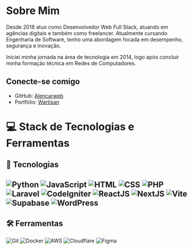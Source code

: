 # Sobre Mim
Desde 2018 atuo como Desenvolvedor Web Full Stack, atuando em agências digitais e também como freelancer. Atualmente cursando Engenharia de Software, tenho uma abordagem focada em desempenho, segurança e inovação.

Iniciei minha jornada na área de tecnologia em 2014, logo após concluir minha formação técnica em Redes de Computadores.

## Conecte-se comigo
- GitHub: [Alencarweb](https://www.linkedin.com/in/alencar-souza/)
- Portfólio: [Wartisan](https://wartisan.com.br/)


# 💻 Stack de Tecnologias e Ferramentas

## 🚀 Tecnologias

![Python](https://img.shields.io/badge/Python-blue?style=for-the-badge&logo=python&logoColor=white) ![JavaScript](https://img.shields.io/badge/JavaScript-blue?style=for-the-badge&logo=javascript&logoColor=white)  ![HTML](https://img.shields.io/badge/HTML-blue?style=for-the-badge&logo=html5&logoColor=white)  ![CSS](https://img.shields.io/badge/CSS-blue?style=for-the-badge&logo=css3&logoColor=white) ![PHP](https://img.shields.io/badge/PHP-blue?style=for-the-badge&logo=php&logoColor=white) ![Laravel](https://img.shields.io/badge/Laravel-blue?style=for-the-badge&logo=laravel&logoColor=white) ![CodeIgniter](https://img.shields.io/badge/CodeIgniter-blue?style=for-the-badge&logo=codeigniter&logoColor=white) ![ReactJS](https://img.shields.io/badge/React-blue?style=for-the-badge&logo=react&logoColor=white) ![NextJS](https://img.shields.io/badge/Next.js-blue?style=for-the-badge&logo=next.js&logoColor=white)  ![Vite](https://img.shields.io/badge/Vite-blue?style=for-the-badge&logo=vite&logoColor=white) ![Supabase](https://img.shields.io/badge/Supabase-blue?style=for-the-badge&logo=supabase&logoColor=white) ![WordPress](https://img.shields.io/badge/WordPress-blue?style=for-the-badge&logo=wordpress&logoColor=white)
---

## 🛠️ Ferramentas

![Git](https://img.shields.io/badge/Git-blue?style=for-the-badge&logo=git&logoColor=white)  ![Docker](https://img.shields.io/badge/Docker-blue?style=for-the-badge&logo=docker&logoColor=white)  ![AWS](https://img.shields.io/badge/AWS-blue?style=for-the-badge&logo=amazon-aws&logoColor=white)  ![Cloudflare](https://img.shields.io/badge/Cloudflare-blue?style=for-the-badge&logo=cloudflare&logoColor=white)  ![Figma](https://img.shields.io/badge/Figma-blue?style=for-the-badge&logo=figma&logoColor=white)  

